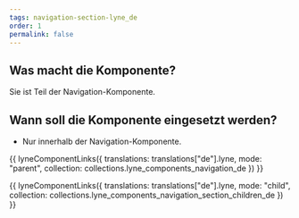 ```yaml
---
tags: navigation-section-lyne_de
order: 1
permalink: false
---
```


## Was macht die Komponente?
Sie ist Teil der Navigation-Komponente.

## Wann soll die Komponente eingesetzt werden?
* Nur innerhalb der Navigation-Komponente.

{{ lyneComponentLinks({
  translations: translations["de"].lyne,
  mode: "parent",
  collection: collections.lyne_components_navigation_de
}) }}

{{ lyneComponentLinks({
  translations: translations["de"].lyne,
  mode: "child",
  collection: collections.lyne_components_navigation_section_children_de
}) }}